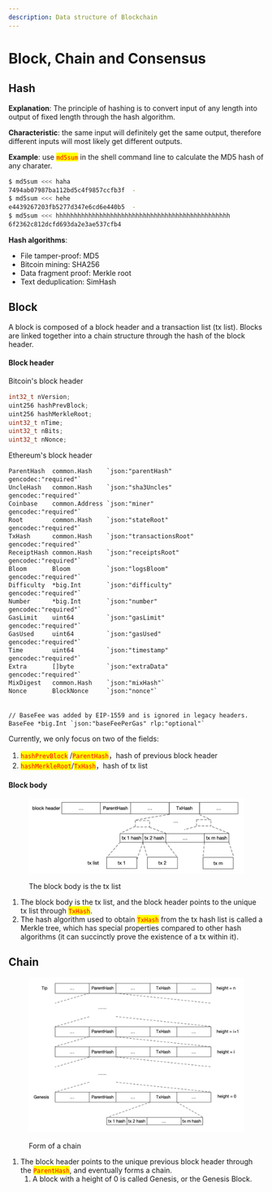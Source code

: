 ```yaml
---
description: Data structure of Blockchain
---
```


# Block, Chain and Consensus

## Hash

**Explanation**: The principle of hashing is to convert input of any length into output of fixed length through the hash algorithm.

**Characteristic**: the same input will definitely get the same output, therefore different inputs will most likely get different outputs.

**Example**: use <mark style="color:red;">`md5sum`</mark> in the shell command line to calculate the MD5 hash of any charater.

```sh
$ md5sum <<< haha
7494ab07987ba112bd5c4f9857ccfb3f  -
$ md5sum <<< hehe
e4439267203fb5277d347e6cd6e440b5  -
$ md5sum <<< hhhhhhhhhhhhhhhhhhhhhhhhhhhhhhhhhhhhhhhhhhhhhhhh
6f2362c812dcfd693da2e3ae537cfb4
```

**Hash algorithms**:

* File tamper-proof: MD5
* Bitcoin mining: SHA256
* Data fragment proof: Merkle root
* Text deduplication: SimHash

## Block

A block is composed of a block header and a transaction list (tx list). Blocks are linked together into a chain structure through the hash of the block header.

#### Block header

Bitcoin's block header&#x20;

```cpp
int32_t nVersion; 
uint256 hashPrevBlock; 
uint256 hashMerkleRoot; 
uint32_t nTime; 
uint32_t nBits; 
uint32_t nNonce;
```

Ethereum's block header

```solidity
ParentHash  common.Hash    `json:"parentHash"       gencodec:"required"`
UncleHash   common.Hash    `json:"sha3Uncles"       gencodec:"required"`
Coinbase    common.Address `json:"miner"            gencodec:"required"`
Root        common.Hash    `json:"stateRoot"        gencodec:"required"`
TxHash      common.Hash    `json:"transactionsRoot" gencodec:"required"`
ReceiptHash common.Hash    `json:"receiptsRoot"     gencodec:"required"`
Bloom       Bloom          `json:"logsBloom"        gencodec:"required"`
Difficulty  *big.Int       `json:"difficulty"       gencodec:"required"`
Number      *big.Int       `json:"number"           gencodec:"required"`
GasLimit    uint64         `json:"gasLimit"         gencodec:"required"`
GasUsed     uint64         `json:"gasUsed"          gencodec:"required"`
Time        uint64         `json:"timestamp"        gencodec:"required"`
Extra       []byte         `json:"extraData"        gencodec:"required"`
MixDigest   common.Hash    `json:"mixHash"`
Nonce       BlockNonce     `json:"nonce"`


// BaseFee was added by EIP-1559 and is ignored in legacy headers.
BaseFee *big.Int `json:"baseFeePerGas" rlp:"optional"`
```

Currently, we only focus on two of the fields:

1. <mark style="color:red;">`hashPrevBlock`</mark> /<mark style="color:red;">`ParentHash`</mark>，hash of previous block header
2. <mark style="color:red;">`hashMerkleRoot`</mark>/<mark style="color:red;">`TxHash`</mark>，hash of tx list

#### Block body

<figure><img src="../.gitbook/assets/block-body.png" alt=""><figcaption><p>The block body is the tx list</p></figcaption></figure>

1. The block body is the tx list, and the block header points to the unique tx list through <mark style="color:red;">`TxHash`</mark>.
2. The hash algorithm used to obtain <mark style="color:red;">`TxHash`</mark> from the tx hash list is called a Merkle tree, which has special properties compared to other hash algorithms (it can succinctly prove the existence of a tx within it).

## Chain

<figure><img src="../.gitbook/assets/chain.png" alt=""><figcaption><p>Form of a chain</p></figcaption></figure>

1. The block header points to the unique previous block header through the <mark style="color:red;">`ParentHash`</mark>, and eventually forms a chain.
   1. A block with a height of 0 is called Genesis, or the Genesis Block.

